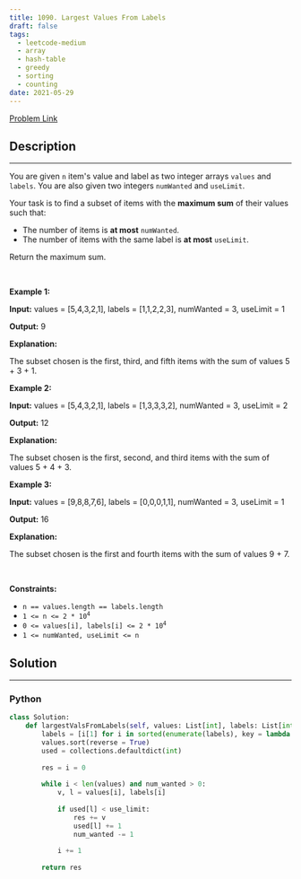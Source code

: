 ```yaml
---
title: 1090. Largest Values From Labels
draft: false
tags: 
  - leetcode-medium
  - array
  - hash-table
  - greedy
  - sorting
  - counting
date: 2021-05-29
---
```


[Problem Link](https://leetcode.com/problems/largest-values-from-labels/)

## Description

---
<p>You are given <code>n</code> item&#39;s value and label as two integer arrays <code>values</code> and <code>labels</code>. You are also given two integers <code>numWanted</code> and <code>useLimit</code>.</p>

<p>Your task is to find a subset of items with the <strong>maximum sum</strong> of their values such that:</p>

<ul>
	<li>The number of items is <strong>at most</strong> <code>numWanted</code>.</li>
	<li>The number of items with the same label is <strong>at most</strong> <code>useLimit</code>.</li>
</ul>

<p>Return the maximum sum.</p>

<p>&nbsp;</p>
<p><strong class="example">Example 1:</strong></p>

<div class="example-block">
<p><strong>Input:</strong> <span class="example-io">values = [5,4,3,2,1], labels = [1,1,2,2,3], numWanted = 3, useLimit = 1</span></p>

<p><strong>Output:</strong> <span class="example-io">9</span></p>

<p><strong>Explanation:</strong></p>

<p>The subset chosen is the first, third, and fifth items with the sum of values 5 + 3 + 1.</p>
</div>

<p><strong class="example">Example 2:</strong></p>

<div class="example-block">
<p><strong>Input:</strong> <span class="example-io">values = [5,4,3,2,1], labels = [1,3,3,3,2], numWanted = 3, useLimit = 2</span></p>

<p><strong>Output:</strong> <span class="example-io">12</span></p>

<p><strong>Explanation:</strong></p>

<p>The subset chosen is the first, second, and third items with the sum of values 5 + 4 + 3.</p>
</div>

<p><strong class="example">Example 3:</strong></p>

<div class="example-block">
<p><strong>Input:</strong> <span class="example-io">values = [9,8,8,7,6], labels = [0,0,0,1,1], numWanted = 3, useLimit = 1</span></p>

<p><strong>Output:</strong> <span class="example-io">16</span></p>

<p><strong>Explanation:</strong></p>

<p>The subset chosen is the first and fourth items with the sum of values 9 + 7.</p>
</div>

<p>&nbsp;</p>
<p><strong>Constraints:</strong></p>

<ul>
	<li><code>n == values.length == labels.length</code></li>
	<li><code>1 &lt;= n &lt;= 2 * 10<sup>4</sup></code></li>
	<li><code>0 &lt;= values[i], labels[i] &lt;= 2 * 10<sup>4</sup></code></li>
	<li><code>1 &lt;= numWanted, useLimit &lt;= n</code></li>
</ul>


## Solution

---
### Python
``` py title='largest-values-from-labels'
class Solution:
    def largestValsFromLabels(self, values: List[int], labels: List[int], num_wanted: int, use_limit: int) -> int:
        labels = [i[1] for i in sorted(enumerate(labels), key = lambda x:(-values[x[0]]))]
        values.sort(reverse = True)
        used = collections.defaultdict(int)
        
        res = i = 0
        
        while i < len(values) and num_wanted > 0:
            v, l = values[i], labels[i]
            
            if used[l] < use_limit:
                res += v
                used[l] += 1
                num_wanted -= 1
                
            i += 1
        
        return res
        
        
```

